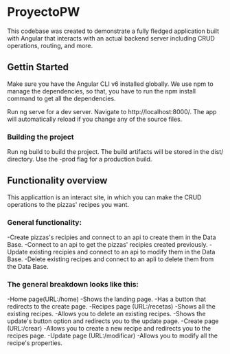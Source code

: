 # ProyectoPW

This codebase was created to demonstrate a fully fledged application built with Angular that interacts with an actual backend server including CRUD operations, routing, and more. 

## Gettin Started
Make sure you have the Angular CLI v6 installed globally. We use npm to manage the dependencies, so that, you have to run the npm install command to get all the dependencies.

Run ng serve for a dev server. Navigate to http://localhost:8000/. The app will automatically reload if you change any of the source files.

### Building the project
Run ng build to build the project. The build artifacts will be stored in the dist/ directory. Use the -prod flag for a production build.

## Functionality overview

This applicattion is an interact site, in which you can make the CRUD operations to the pizzas' recipes you want.

### General functionality:

-Create pizzas's recipies and connect to an api to create them in the Data Base.
-Connect to an api to get the pizzas' recipies created previously.
-Update existing recipies and connect to an api to modify them in the Data Base.
-Delete existing recipes and connect to an apli to delete them from the Data Base.

### The general breakdown looks like this:
-Home page(URL:/home)
	-Shows the landing page.
	-Has a button that redirects to the create page.
-Recipes page (URL:/recetas)
	-Shows all the existing recipes.
	-Allows you to delete an existing recipes.
	-Shows the update's button option and redirects you to the update page.
-Create page (URL:/crear)
	-Allows you to create a new recipe and redirects you to the recipes page.
-Update page (URL:/modificar)
	-Allows you to modify all the recipe's properties.

